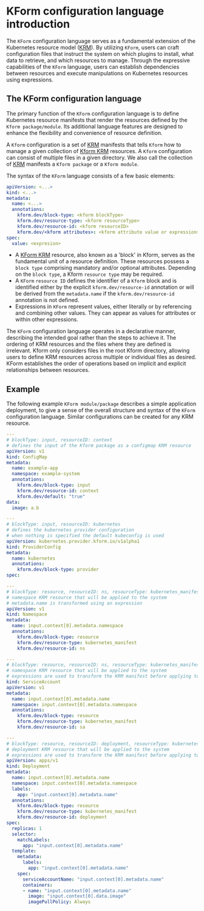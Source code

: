 # KForm configuration language introduction

The `KForm` configuration language serves as a fundamental extension of the Kubernetes resource model ([KRM](KRM)). By utilizing `KForm`, users can craft configuration files that instruct the system on which plugins to install, what data to retrieve, and which resources to manage. Through the expressive capabilities of the `KForm` language, users can establish dependencies between resources and execute manipulations on Kubernetes resources using expressions.

## The KForm configuration language

The primary function of the `KForm` configuration language is to define Kubernetes resource manifests that render the resources defined by the `Kform package/module`. Its additional language features are designed to enhance the flexibility and convenience of resource definition.

A `Kform` configuration is a set of [KRM](KRM) manifests that tells `Kform` how to manage a given collection of [Kform KRM][KRM] resources. A `Kform` configuration can consist of multiple files in a given directory. We also call the collection of [KRM](KRM) manifests a `Kform package` or a `Kform module`.

The syntax of the `KForm` language consists of a few basic elements:

```yaml
apiVersion: <...>
kind: <...>
metadata:
  name: <...>
  annotations:
    kform.dev/block-type: <kform blockType>
    kform.dev/resource-type: <kform resourceType> 
    kform.dev/resource-id: <kform resourceID> 
    kform.dev/<kform attributes>: <kform attribute value or expression> 
spec:
  value: <expresion>
```

- A [KForm KRM][KRM] resource, also known as a 'block' in Kform, serves as the fundamental unit of a resource definition. These resources possess a `block type` comprising mandatory and/or optional attributes. Depending on the `block type`, a Kform `resource type` may be required.
- A `KForm` `resource ID` defines the identifier of a `Kform` block and is identified either by the explicit `kform.dev/resource-id` annotation or will be derived from the `metadata.name` if the `kform.dev/resource-id` annotation is not defined.
- Expressions in `KForm` represent values, either literally or by referencing and combining other values. They can appear as values for attributes or within other expressions.

The `KForm` configuration language operates in a declarative manner, describing the intended goal rather than the steps to achieve it. The ordering of KRM resources and the files where they are defined is irrelevant. Kform only considers files in the root Kform directory, allowing users to define KRM resources across multiple or individual files as desired. KForm establishes the order of operations based on implicit and explicit relationships between resources.

## Example

The following example `KForm module/package` describes a simple application deployment, to give a sense of the overall structure and syntax of the `KForm` configuration language. Similar configurations can be created for any KRM resource.

```yaml
---
# blockType: input, resourceID: context
# defines the input of the Kform package as a configmap KRM resource
apiVersion: v1
kind: ConfigMap
metadata:
  name: example-app
  namespace: example-system
  annotations:
    kform.dev/block-type: input
    kform.dev/resource-id: context 
    kform.dev/default: "true"
data:
  image: a.b

---
# blockType: input, resourceID: kubernetes
# defines the kubernetes provider configuration
# when nothing is specified the default kubeconfig is used
apiVersion: kubernetes.provider.kform.io/v1alpha1
kind: ProviderConfig
metadata:
  name: kubernetes
  annotations:
    kform.dev/block-type: provider
spec: 

---
# blockType: resource, resourceID: ns, resourceType: kubernetes_manifest
# namespace KRM resource that will be applied to the system
# metadata.name is transformed using an expression
apiVersion: v1
kind: Namespace
metadata:
  name: input.context[0].metadata.namespace
  annotations:
    kform.dev/block-type: resource
    kform.dev/resource-type: kubernetes_manifest 
    kform.dev/resource-id: ns 

---
# blockType: resource, resourceID: ns, resourceType: kubernetes_manifest
# namespace KRM resource that will be applied to the system
# expressions are used to transform the KRM manifest before applying to the system
kind: ServiceAccount
apiVersion: v1
metadata:
  name: input.context[0].metadata.name
  namespace: input.context[0].metadata.namespace
  annotations:
    kform.dev/block-type: resource
    kform.dev/resource-type: kubernetes_manifest 
    kform.dev/resource-id: sa

---
# blockType: resource, resourceID: deployment, resourceType: kubernetes_manifest
# deployment KRM resource that will be applied to the system
# expressions are used to transform the KRM manifest before applying to the system
apiVersion: apps/v1
kind: Deployment
metadata:
  name: input.context[0].metadata.name
  namespace: input.context[0].metadata.namespace
  labels:
    app: "input.context[0].metadata.name"
  annotations:
    kform.dev/block-type: resource
    kform.dev/resource-type: kubernetes_manifest 
    kform.dev/resource-id: deployment
spec:
  replicas: 1
  selector:
    matchLabels:
      app: "input.context[0].metadata.name"
  template:
    metadata:
      labels:
        app: "input.context[0].metadata.name"
    spec:
      serviceAccountName: "input.context[0].metadata.name"
      containers:
      - name: "input.context[0].metadata.name"
        image: "input.context[0].data.image"
        imagePullPolicy: Always
```

[KRM]: https://github.com/kubernetes/design-proposals-archive/blob/main/architecture/resource-management.md